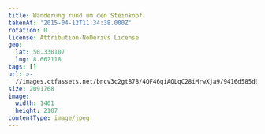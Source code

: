 ```yaml
---
title: Wanderung rund um den Steinkopf
takenAt: '2015-04-12T11:34:38.000Z'
rotation: 0
license: Attribution-NoDerivs License
geo:
  lat: 50.330107
  lng: 8.662118
tags: []
url: >-
  //images.ctfassets.net/bncv3c2gt878/4QF46qiAOLqC28iMrwXja9/9416d585d61d3887ba277aa6cfc000db/wanderung-rund-um-den-steinkopf_17130335541_o
size: 2091768
image:
  width: 1401
  height: 2107
contentType: image/jpeg
---
```


